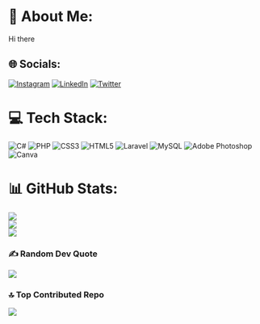 # 💫 About Me:
Hi there


## 🌐 Socials:
[![Instagram](https://img.shields.io/badge/Instagram-%23E4405F.svg?logo=Instagram&logoColor=white)](https://instagram.com/haruniriz) [![LinkedIn](https://img.shields.io/badge/LinkedIn-%230077B5.svg?logo=linkedin&logoColor=white)](https://linkedin.com/in/harun-iriz-951672224) [![Twitter](https://img.shields.io/badge/Twitter-%231DA1F2.svg?logo=Twitter&logoColor=white)](https://twitter.com/harun_rz) 

# 💻 Tech Stack:
![C#](https://img.shields.io/badge/c%23-%23239120.svg?style=for-the-badge&logo=c-sharp&logoColor=white) ![PHP](https://img.shields.io/badge/php-%23777BB4.svg?style=for-the-badge&logo=php&logoColor=white) ![CSS3](https://img.shields.io/badge/css3-%231572B6.svg?style=for-the-badge&logo=css3&logoColor=white) ![HTML5](https://img.shields.io/badge/html5-%23E34F26.svg?style=for-the-badge&logo=html5&logoColor=white) ![Laravel](https://img.shields.io/badge/laravel-%23FF2D20.svg?style=for-the-badge&logo=laravel&logoColor=white) ![MySQL](https://img.shields.io/badge/mysql-%2300f.svg?style=for-the-badge&logo=mysql&logoColor=white) ![Adobe Photoshop](https://img.shields.io/badge/adobephotoshop-%2331A8FF.svg?style=for-the-badge&logo=adobephotoshop&logoColor=white) ![Canva](https://img.shields.io/badge/Canva-%2300C4CC.svg?style=for-the-badge&logo=Canva&logoColor=white)
# 📊 GitHub Stats:
![](https://github-readme-stats.vercel.app/api?username=harun-iriz&theme=dark&hide_border=false&include_all_commits=false&count_private=false)<br/>
![](https://github-readme-streak-stats.herokuapp.com/?user=harun-iriz&theme=dark&hide_border=false)<br/>
![](https://github-readme-stats.vercel.app/api/top-langs/?username=harun-iriz&theme=dark&hide_border=false&include_all_commits=false&count_private=false&layout=compact)

### ✍️ Random Dev Quote
![](https://quotes-github-readme.vercel.app/api?type=horizontal&theme=radical)

### 🔝 Top Contributed Repo
![](https://github-contributor-stats.vercel.app/api?username=harun-iriz&limit=5&theme=dark&combine_all_yearly_contributions=true)

<!-- Proudly created with GPRM ( https://gprm.itsvg.in ) -->
